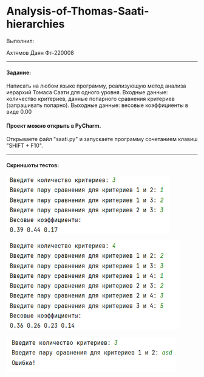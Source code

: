 # Analysis-of-Thomas-Saati-hierarchies


Выполнил:

Ахтямов Даян Фт-220008

---

#### Задание:

Написать на любом языке программу, реализующую метод анализа иерархий Томаса Саати для одного уровня. Входные данные: количество критериев, данные попарного сравнения критериев (запрашивать попарно). Выходные данные: весовые коэффициенты в виде 0.00

#### Проект можно открыть в PyCharm.

Открываете файл "saati.py" и запускаете программу сочетанием клавиш "SHIFT + F10".

---

#### Скриншоты тестов:

![test1](https://github.com/714100Dayan4ik51/Analysis-of-Thomas-Saati-hierarchies/blob/main/test1.png?raw=true)

![test2](https://github.com/714100Dayan4ik51/Analysis-of-Thomas-Saati-hierarchies/blob/main/test2.png?raw=true)

![test3](https://github.com/714100Dayan4ik51/Analysis-of-Thomas-Saati-hierarchies/blob/main/test3.png?raw=true)
